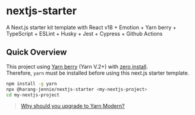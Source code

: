 # nextjs-starter

A Next.js starter kit template with React v18 + Emotion + Yarn berry + TypeScript + ESLint + Husky + Jest + Cypress + Github Actions

## Quick Overview

This project using [Yarn berry](https://yarnpkg.com/features/pnp) (Yarn V.2+) with [zero install](https://yarnpkg.com/features/zero-installs).   
Therefore, `yarn` must be installed before using this next.js starter template.    

```bash
npm install -g yarn
npx @harang-jennie/nextjs-starter <my-nextjs-project>
cd my-nextjs-project
```

> [Why should you upgrade to Yarn Modern?](https://yarnpkg.com/getting-started/qa#why-should-you-upgrade-to-yarn-modern)
